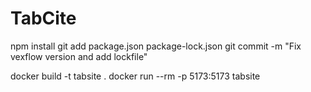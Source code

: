 # TabCite

npm install
git add package.json package-lock.json
git commit -m "Fix vexflow version and add lockfile"

docker build -t tabsite .
docker run --rm -p 5173:5173 tabsite